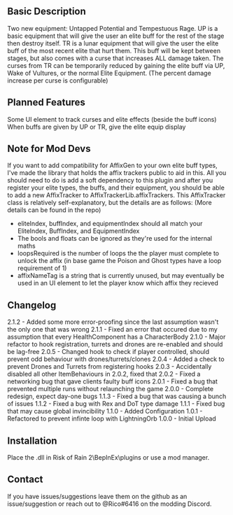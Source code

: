 Basic Description
------------
Two new equipment: Untapped Potential and Tempestuous Rage.
UP is a basic equipment that will give the user an elite buff for the rest of the stage then destroy itself.
TR is a lunar equipment that will give the user the elite buff of the most recent elite that hurt them. This buff will be kept between stages, but also comes with a curse that increases ALL damage taken.
The curses from TR can be temporarily reduced by gaining the elite buff via UP, Wake of Vultures, or the normal Elite Equipment. (The percent damage increase per curse is configurable)

Planned Features
------------
Some UI element to track curses and elite effects (beside the buff icons)
When buffs are given by UP or TR, give the elite equip display

Note for Mod Devs
------------
If you want to add compatibility for AffixGen to your own elite buff types, I've made the library that holds the affix trackers public to aid in this.
All you should need to do is add a soft dependency to this plugin and after you register your elite types, the buffs, and their equipment, you should be able to add a new AffixTracker to AffixTrackerLib.affixTrackers.
This AffixTracker class is relatively self-explanatory, but the details are as follows: (More details can be found in the repo)
- eliteIndex, buffIndex, and equipmentIndex should all match your EliteIndex, BuffIndex, and EquipmentIndex
- The bools and floats can be ignored as they're used for the internal maths
- loopsRequired is the number of loops the the player must complete to unlock the affix (in base game the Poison and Ghost types have a loop requirement of 1)
- affixNameTag is a string that is currently unused, but may eventually be used in an UI element to let the player know which affix they recieved

Changelog
------------
2.1.2 - Added some more error-proofing since the last assumption wasn't the only one that was wrong
2.1.1 - Fixed an error that occured due to my assumption that every HealthComponent has a CharacterBody
2.1.0 - Major refactor to hook registration, turrets and drones are re-enabled and should be lag-free
2.0.5 - Changed hook to check if player controlled, should prevent odd behaviour with drones/turrets/clones
2.0.4 - Added a check to prevent Drones and Turrets from registering hooks
2.0.3 - Accidentally disabled all other ItemBehaviours in 2.0.2, fixed that
2.0.2 - Fixed a networking bug that gave clients faulty buff icons
2.0.1 - Fixed a bug that prevented multiple runs without relaunching the game
2.0.0 - Complete redesign, expect day-one bugs
1.1.3 - Fixed a bug that was causing a bunch of issues
1.1.2 - Fixed a bug with Rex and DoT type damage
1.1.1 - Fixed bug that may cause global invincibility
1.1.0 - Added Configuration
1.0.1 - Refactored to prevent infinte loop with LightningOrb
1.0.0 - Initial Upload

Installation
------------
Place the .dll in Risk of Rain 2\BepInEx\plugins or use a mod manager.

Contact
------------
If you have issues/suggestions leave them on the github as an issue/suggestion or reach out to @Rico#6416 on the modding Discord.